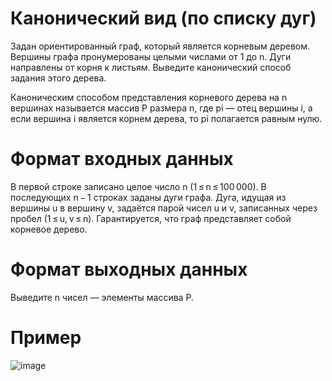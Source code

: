 # Канонический вид (по списку дуг)
Задан ориентированный граф, который является корневым деревом. Вершины графа пронумерованы целыми числами от 1 до n.
Дуги направлены от корня к листьям. Выведите канонический способ задания этого дерева.

Каноническим способом представления корневого дерева на n вершинах называется массив P размера n, где pi — отец вершины i, а если вершина i является корнем дерева, то pi полагается равным нулю.

# Формат входных данных
В первой строке записано целое число n (1 ≤ n ≤ 100 000). В последующих n − 1 строках заданы дуги графа. Дуга, идущая из вершины u в вершину v, задаётся парой чисел u и v, записанных через пробел (1 ≤ u, v ≤ n). Гарантируется, что граф представляет собой корневое дерево.
# Формат выходных данных
Выведите n чисел — элементы массива P.
# Пример
![image](https://github.com/tonydyatlove/Algorithms-and-Data-Structures/assets/106832714/1ee46254-7080-45ce-a06a-74c4eb20881f)

